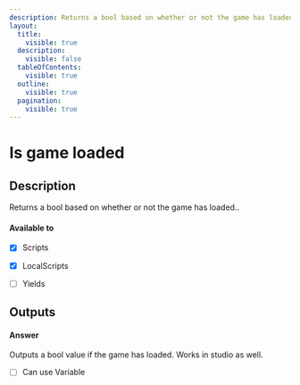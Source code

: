 ```yaml
---
description: Returns a bool based on whether or not the game has loaded.
layout:
  title:
    visible: true
  description:
    visible: false
  tableOfContents:
    visible: true
  outline:
    visible: true
  pagination:
    visible: true
---
```


# Is game loaded

## Description

Returns a bool based on whether or not the game has loaded..

#### Available to

* [x] Scripts
* [x] LocalScripts
* [ ] Yields


## Outputs

#### Answer

Outputs a bool value if the game has loaded. Works in studio as well.

* [ ] Can use Variable

